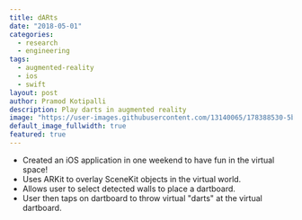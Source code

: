 ```yaml
---
title: dARts
date: "2018-05-01"
categories:
  - research
  - engineering
tags:
  - augmented-reality
  - ios
  - swift
layout: post
author: Pramod Kotipalli
description: Play darts in augmented reality
image: "https://user-images.githubusercontent.com/13140065/178388530-5bfe447f-2826-4f57-ab1f-f6fe17867125.png"
default_image_fullwidth: true
featured: true
---
```


- Created an iOS application in one weekend to have fun in
  the virtual space!
- Uses ARKit to overlay SceneKit objects in the virtual
  world.
- Allows user to select detected walls to place a dartboard.
- User then taps on dartboard to throw virtual "darts" at
  the virtual dartboard.
